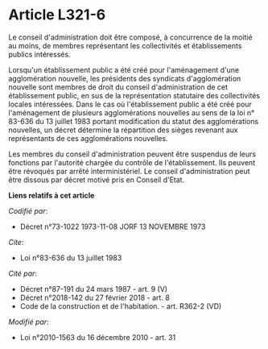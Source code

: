 # Article L321-6

Le conseil d'administration doit être composé, à concurrence de la moitié au moins, de membres représentant les collectivités
et établissements publics intéressés. 

Lorsqu'un établissement public a été créé pour l'aménagement d'une agglomération nouvelle, les présidents des syndicats
d'agglomération nouvelle sont membres de droit du conseil d'administration de cet établissement public, en sus de la
représentation statutaire des collectivités locales intéressées. Dans le cas où l'établissement public a été créé pour
l'aménagement de plusieurs agglomérations nouvelles au sens de la loi n° 83-636 du 13 juillet 1983 portant modification du
statut des agglomérations nouvelles, un décret détermine la répartition des sièges revenant aux représentants de ces
agglomérations nouvelles. 

Les membres du conseil d'administration peuvent être suspendus de leurs fonctions par l'autorité chargée du contrôle de
l'établissement. Ils peuvent être révoqués par arrêté interministériel. Le conseil d'administration peut être dissous par
décret motivé pris en Conseil d'Etat.

**Liens relatifs à cet article**

_Codifié par_:

  - Décret n°73-1022 1973-11-08 JORF 13 NOVEMBRE 1973

_Cite_:

  - Loi n°83-636 du 13 juillet 1983

_Cité par_:

  - Décret n°87-191 du 24 mars 1987 - art. 9 (V)
  - Décret n°2018-142 du 27 février 2018 - art. 8
  - Code de la construction et de l'habitation. - art. R362-2 (VD)

_Modifié par_:

  - Loi n°2010-1563 du 16 décembre 2010 - art. 31
